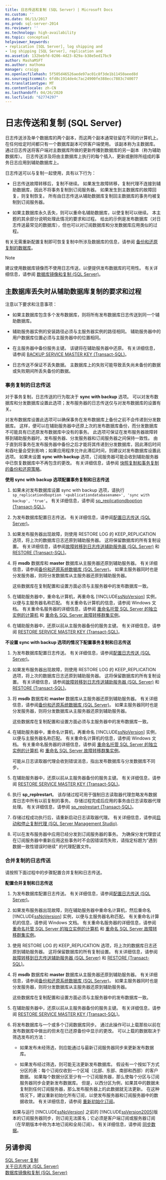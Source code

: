 ```yaml
---
title: 日志传送和复制 (SQL Server) | Microsoft Docs
ms.custom: ''
ms.date: 06/13/2017
ms.prod: sql-server-2014
ms.reviewer: ''
ms.technology: high-availability
ms.topic: conceptual
helpviewer_keywords:
- replication [SQL Server], log shipping and
- log shipping [SQL Server], replication and
ms.assetid: 132bebfd-0206-4d23-829a-b38e5ed17bc9
author: MashaMSFT
ms.author: mathoma
manager: craigg
ms.openlocfilehash: 5f505d46526aede97ac01c8f3de1b11450aeed8d
ms.sourcegitcommit: 6fd8c1914de4c7ac24900fe388ecc7883c740077
ms.translationtype: MT
ms.contentlocale: zh-CN
ms.lasthandoff: 04/26/2020
ms.locfileid: "62774297"
---
```

# <a name="log-shipping-and-replication-sql-server"></a>日志传送和复制 (SQL Server)
  日志传送涉及单个数据库的两个副本，而这两个副本通常驻留在不同的计算机上。 在任何给定时间都只有一个数据库副本可供客户端使用。 该副本称为主数据库。 通过日志传送将客户端对主数据库所做的更新传播到数据库的另一副本（称为辅助数据库）。 日志传送涉及将由主数据库上执行的每个插入、更新或删除所组成的事务日志应用到辅助数据库上。  
  
 日志传送可以与复制一起使用，具有以下行为：  
  
-   日志传送故障转移后，复制不继续。 如果发生故障转移，复制代理不连接到辅助数据库，因此不将事务复制到订阅服务器。 如果发生到主数据库的故障回复，则复制恢复。 所有由日志传送从辅助数据库复制回主数据库的事务均被复制到订阅服务器。  
  
-   如果主数据库永久丢失，则可以重命名辅助数据库，以使复制可以继续。 本主题的其余部分说明处理此情况的要求和过程。 给出的示例是发布数据库（对日志传送最常见的数据库），但也可以对订阅数据库和分发数据库应用类似的过程。  
  
 有关无需重新配置复制即可恢复复制中所涉及数据库的信息，请参阅 [备份和还原复制的数据库](../../relational-databases/replication/administration/back-up-and-restore-replicated-databases.md)。  
  
> [!NOTE]  
>  建议使用数据库镜像而不使用日志传送，以便提供发布数据库的可用性。 有关详细信息，请参阅 [数据库镜像和复制 (SQL Server)](../database-mirroring/database-mirroring-and-replication-sql-server.md)。  
  
## <a name="requirements-and-procedures-for-replicating-from-the-secondary-if-the-primary-is-lost"></a>主数据库丢失时从辅助数据库复制的要求和过程  
 注意以下要求和注意事项：  
  
-   如果主数据库包含多个发布数据库，则将所有发布数据库日志传送到同一个辅助数据库。  
  
-   辅助服务器实例的安装路径必须与主服务器实例的路径相同。 辅助服务器中的用户数据库位置必须与主服务器中的位置相同。  
  
-   在主服务器中备份服务主键。 该键将在辅助服务器中还原。 有关详细信息，请参阅 [BACKUP SERVICE MASTER KEY (Transact-SQL)](/sql/t-sql/statements/backup-service-master-key-transact-sql)。  
  
-   日志传送不保证不丢失数据。 主数据库上的失败可能导致丢失尚未备份的数据或失败期间所丢失备份的数据。  
  
### <a name="log-shipping-with-transactional-replication"></a>事务复制的日志传送  
 对于事务复制，日志传送的行为取决于 **sync with backup** 选项。 可以对发布数据库和分发数据库设置此选项；发布服务器的日志传送仅与对发布数据库的设置有关。  
  
 对发布数据库设置此选项可以确保事务在发布数据库上备份之前不会传递到分发数据库。 这样，便可以在辅助服务器中还原上次的发布数据库备份，而分发数据库不可能具有已还原发布数据库中没有的事务。 此选项可保证在发布服务器故障转移到辅助服务器时，发布服务器、分发服务器和订阅服务器之间保持一致性。 由于直到将事务在发布服务器中备份之后才能将其传递到分发数据库，因此滞后时间和吞吐量会受到影响；如果应用程序允许此滞后时间，则建议对发布数据库设置此选项。 如果未设置 **sync with backup** 选项，订阅服务器可能会收到辅助服务器中已恢复数据库中不再包含的更改。 有关详细信息，请参阅 [快照复制和事务复制的备份和还原策略](../../relational-databases/replication/transactional/transactional-replication.md)。  
  
 **使用 sync with backup 选项配置事务复制和日志传送**  
  
1.  如果未对发布数据库设置 sync with backup 选项，请执行 `sp_replicationdboption '<publicationdatabasename>', 'sync with backup', 'true'`。 有关详细信息，请参阅 [sp_replicationdboption (Transact-SQL)](/sql/relational-databases/system-stored-procedures/sp-replicationdboption-transact-sql)。  
  
2.  为发布数据库配置日志传送。 有关详细信息，请参阅[配置日志传送 (SQL Server)](configure-log-shipping-sql-server.md)。  
  
3.  如果发布服务器出现故障，则使用 RESTORE LOG 的 KEEP_REPLICATION 选项，将上次的数据库日志还原到辅助服务器。 这将保留数据库的所有复制设置。 有关详细信息，请参阅[故障转移到日志传送辅助服务器 (SQL Server)](fail-over-to-a-log-shipping-secondary-sql-server.md) 和 [RESTORE (Transact-SQL)](/sql/t-sql/statements/restore-statements-transact-sql)。  
  
4.  将 **msdb** 数据库和 **master** 数据库从主服务器还原到辅助服务器。 有关详细信息，请参阅[备份和还原系统数据库 (SQL Server)](../../relational-databases/backup-restore/back-up-and-restore-of-system-databases-sql-server.md)。 如果主服务器同时也是分发服务器，则将分发数据库从主服务器还原到辅助服务器。  
  
     这些数据库在复制配置和设置方面必须与主服务器中的发布数据库一致。  
  
5.  在辅助服务器中，重命名计算机，再重命名 [!INCLUDE[ssNoVersion](../../includes/ssnoversion-md.md)] 实例，以便与主服务器名称匹配。 有关重命名计算机的信息，请参阅 Windows 文档。 有关重命名服务器的详细信息，请参阅 [重命名托管 SQL Server 的独立实例的计算机](../install-windows/rename-a-computer-that-hosts-a-stand-alone-instance-of-sql-server.md) 和 [重命名 SQL Server 故障转移群集实例](../../sql-server/failover-clusters/install/rename-a-sql-server-failover-cluster-instance.md)。  
  
6.  在辅助服务器中，还原以前从主服务器备份的服务主键。 有关详细信息，请参阅 [RESTORE SERVICE MASTER KEY (Transact-SQL)](/sql/t-sql/statements/restore-service-master-key-transact-sql)。  
  
 **不设置 sync with backup 选项的情况下配置事务复制和日志传送**  
  
1.  为发布数据库配置日志传送。 有关详细信息，请参阅[配置日志传送 (SQL Server)](configure-log-shipping-sql-server.md)。  
  
2.  如果发布服务器出现故障，则使用 RESTORE LOG 的 KEEP_REPLICATION 选项，将上次的数据库日志还原到辅助服务器。 这将保留数据库的所有复制设置。 有关详细信息，请参阅[故障转移到日志传送辅助服务器 (SQL Server)](fail-over-to-a-log-shipping-secondary-sql-server.md) 和 [RESTORE (Transact-SQL)](/sql/t-sql/statements/restore-statements-transact-sql)。  
  
3.  将 **msdb** 数据库和 **master** 数据库从主服务器还原到辅助服务器。 有关详细信息，请参阅[备份和还原系统数据库 (SQL Server)](../../relational-databases/backup-restore/back-up-and-restore-of-system-databases-sql-server.md)。 如果主服务器同时也是分发服务器，则将分发数据库从主服务器还原到辅助服务器。  
  
     这些数据库在复制配置和设置方面必须与主服务器中的发布数据库一致。  
  
4.  在辅助服务器中，重命名计算机，再重命名 [!INCLUDE[ssNoVersion](../../includes/ssnoversion-md.md)] 实例，以便与主服务器名称匹配。 有关重命名计算机的信息，请参阅 Windows 文档。 有关重命名服务器的详细信息，请参阅 [重命名托管 SQL Server 的独立实例的计算机](../install-windows/rename-a-computer-that-hosts-a-stand-alone-instance-of-sql-server.md) 和 [重命名 SQL Server 故障转移群集实例](../../sql-server/failover-clusters/install/rename-a-sql-server-failover-cluster-instance.md)。  
  
     可能从日志读取器代理会收到错误消息，指出发布数据库与分发数据库不同步。  
  
5.  在辅助服务器中，还原以前从主服务器备份的服务主键。 有关详细信息，请参阅 [RESTORE SERVICE MASTER KEY (Transact-SQL)](/sql/t-sql/statements/restore-service-master-key-transact-sql)。  
  
6.  执行 **sp_replrestart**。 该存储过程可用于强制日志读取器代理忽略发布数据库日志中所有以前复制的事务。 存储过程完成后应用的事务由日志读取器代理处理。 有关详细信息，请参阅 [sp_replrestart (Transact-SQL)](/sql/relational-databases/system-stored-procedures/sp-replrestart-transact-sql)。  
  
7.  存储过程成功执行后，请重新启动日志读取器代理。 有关详细信息，请参阅[启动和停止复制代理 (SQL Server Management Studio)](../../relational-databases/replication/agents/start-and-stop-a-replication-agent-sql-server-management-studio.md).  
  
8.  可以在发布服务器中应用已经分发到订阅服务器的事务。 为确保分发代理尝试在订阅服务器中重新应用这些事务时不会因错误而失败，请指定标题为“遇到数据一致性错误时继续”  的代理配置文件。  
  
### <a name="log-shipping-with-merge-replication"></a>合并复制的日志传送  
 请按照下面过程中的步骤配置合并复制和日志传送。  
  
 **配置合并复制和日志传送**  
  
1.  为发布数据库配置日志传送。 有关详细信息，请参阅[配置日志传送 (SQL Server)](configure-log-shipping-sql-server.md)。  
  
2.  如果发布服务器出现故障，则在辅助服务器中重命名计算机，然后重命名 [!INCLUDE[ssNoVersion](../../includes/ssnoversion-md.md)] 实例，以便与主服务器名称匹配。 有关重命名计算机的信息，请参阅 Windows 文档。 有关重命名服务器的详细信息，请参阅 [重命名托管 SQL Server 的独立实例的计算机](../install-windows/rename-a-computer-that-hosts-a-stand-alone-instance-of-sql-server.md) 和 [重命名 SQL Server 故障转移群集实例](../../sql-server/failover-clusters/install/rename-a-sql-server-failover-cluster-instance.md)。  
  
3.  使用 RESTORE LOG 的 KEEP_REPLICATION 选项，将上次的数据库日志还原到辅助服务器。 这将保留数据库的所有复制设置。 有关详细信息，请参阅[故障转移到日志传送辅助服务器 (SQL Server)](fail-over-to-a-log-shipping-secondary-sql-server.md) 和 [RESTORE (Transact-SQL)](/sql/t-sql/statements/restore-statements-transact-sql)。  
  
4.  将 **msdb** 数据库和 **master** 数据库从主服务器还原到辅助服务器。 有关详细信息，请参阅[备份和还原系统数据库 (SQL Server)](../../relational-databases/backup-restore/back-up-and-restore-of-system-databases-sql-server.md)。 如果主服务器同时也是分发服务器，则将分发数据库从主服务器还原到辅助服务器。  
  
     这些数据库在复制配置和设置方面必须与主服务器中的发布数据库一致。  
  
5.  在辅助服务器中，还原以前从主服务器备份的服务主键。 有关详细信息，请参阅 [RESTORE SERVICE MASTER KEY (Transact-SQL)](/sql/t-sql/statements/restore-service-master-key-transact-sql)。  
  
6.  将发布数据库与一个或多个订阅数据库同步。 通过此操作可以上载那些以前在发布数据库中做出的但未在已还原备份中显示的更改。 可以上载的数据取决于筛选发布的方法：  
  
    -   如果发布未经筛选，则应能通过与最新订阅服务器同步来更新发布数据库。  
  
    -   如果发布经过筛选，则可能无法更新发布数据库。 假设有一个按如下方式分区的表：每个订阅仅收到一个区域（北部、东部、南部和西部）的客户数据。 如果每个数据分区至少有一个订阅服务器，那么使每个分区与订阅服务器同步会更新发布数据库。 但是，以西分区为例，如果其中的数据未复制到任何订阅服务器，那么发布服务器上的此数据就无法更新。 在这种情况下，建议重新初始化所有订阅，以使发布服务器和订阅服务器中的数据收敛。 有关详细信息，请参阅 [重新初始化订阅](../../relational-databases/replication/reinitialize-subscriptions.md)。  
  
     如果与运行 [!INCLUDE[ssNoVersion](../../includes/ssnoversion-md.md)] 之前的 [!INCLUDE[ssVersion2005](../../includes/ssversion2005-md.md)]版本的订阅服务器同步，则订阅无法匿名；它必须是客户端订阅或服务器订阅（在早期版本中称为本地订阅和全局订阅）。 有关详细信息，请参阅 [同步数据](../../relational-databases/replication/synchronize-data.md)。   
  
## <a name="see-also"></a>另请参阅  
 [SQL Server 复制](../../relational-databases/replication/sql-server-replication.md)   
 [关于日志传送 (SQL Server)](about-log-shipping-sql-server.md)   
 [数据库镜像和复制 (SQL Server)](../database-mirroring/database-mirroring-and-replication-sql-server.md)  
  
  
